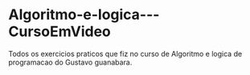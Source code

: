 # Algoritmo-e-logica---CursoEmVideo
Todos os exercicios praticos que fiz no curso de Algoritmo e logica de programacao do Gustavo guanabara.
